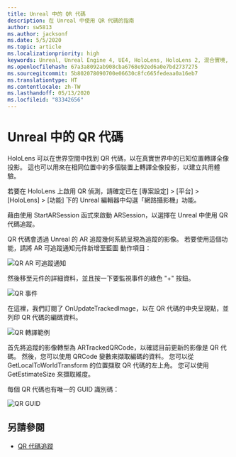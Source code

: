 ```yaml
---
title: Unreal 中的 QR 代碼
description: 在 Unreal 中使用 QR 代碼的指南
author: sw5813
ms.author: jacksonf
ms.date: 5/5/2020
ms.topic: article
ms.localizationpriority: high
keywords: Unreal, Unreal Engine 4, UE4, HoloLens, HoloLens 2, 混合實境, 開發, 功能, 文件, 指南, holograms, qr 代碼
ms.openlocfilehash: 67a3a8092ab908cba6768e92ed6a0e7bd2737275
ms.sourcegitcommit: 5b802078090700e06630c8fc665fedeaa0a16eb7
ms.translationtype: HT
ms.contentlocale: zh-TW
ms.lasthandoff: 05/13/2020
ms.locfileid: "83342656"
---
```

# <a name="qr-codes-in-unreal"></a>Unreal 中的 QR 代碼

HoloLens 可以在世界空間中找到 QR 代碼，以在真實世界中的已知位置轉譯全像投影。  這也可以用來在相同位置中的多個裝置上轉譯全像投影，以建立共用體驗。 

若要在 HoloLens 上啟用 QR 偵測，請確定已在 [專案設定] > [平台] > [HoloLens] > [功能] 下的 Unreal 編輯器中勾選「網路攝影機」功能。  

藉由使用 StartARSession 函式來啟動 ARSession，以選擇在 Unreal 中使用 QR 代碼追蹤。 

QR 代碼會透過 Unreal 的 AR 追蹤幾何系統呈現為追蹤的影像。  若要使用這個功能，請將 AR 可追蹤通知元件新增至藍圖	動作項目： 

![QR AR 可追蹤通知](images/unreal-spatialmapping-artrackablenotify.PNG)

然後移至元件的詳細資料，並且按一下要監視事件的綠色 "+" 按鈕。  

![QR 事件](images/unreal-spatialmapping-events.PNG)

在這裡，我們訂閱了 OnUpdateTrackedImage，以在 QR 代碼的中央呈現點，並列印 QR 代碼的編碼資料。 

![QR 轉譯範例](images/unreal-qr-render.PNG)

首先將追蹤的影像轉型為 ARTrackedQRCode，以確認目前更新的影像是 QR 代碼。  然後，您可以使用 QRCode 變數來擷取編碼的資料。  您可以從 GetLocalToWorldTransform 的位置擷取 QR 代碼的左上角。  您可以使用 GetEstimateSize 來擷取維度。 

每個 QR 代碼也有唯一的 GUID 識別碼： 

![QR GUID](images/unreal-qr-guid.PNG)

## <a name="see-also"></a>另請參閱
* [QR 代碼追蹤](qr-code-tracking.md)
